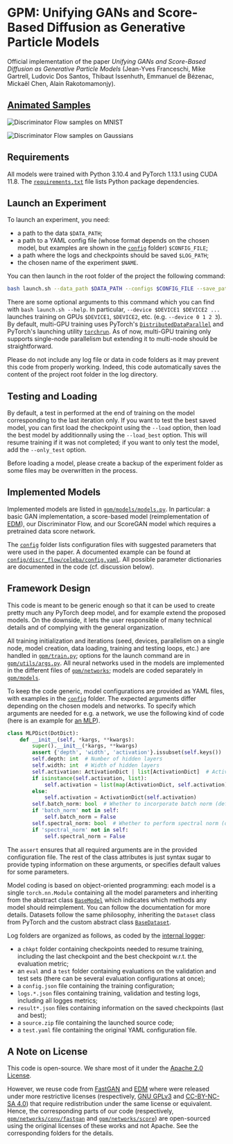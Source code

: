 <!-- Copyright 2023 Jean-Yves Franceschi, Mike Gartrell, Ludovic Dos Santos, Thibaut Issenhuth, Emmanuel de Bézenac, Mickaël Chen, Alain Rakotomamonjy

Licensed under the Apache License, Version 2.0 (the "License");
you may not use this file except in compliance with the License.
You may obtain a copy of the License at

    http://www.apache.org/licenses/LICENSE-2.0

Unless required by applicable law or agreed to in writing, software
distributed under the License is distributed on an "AS IS" BASIS,
WITHOUT WARRANTIES OR CONDITIONS OF ANY KIND, either express or implied.
See the License for the specific language governing permissions and
limitations under the License. -->


# GPM: Unifying GANs and Score-Based Diffusion as Generative Particle Models

Official implementation of the paper *Unifying GANs and Score-Based Diffusion as Generative Particle Models* (Jean-Yves Franceschi, Mike Gartrell, Ludovic Dos Santos, Thibaut Issenhuth, Emmanuel de Bézenac, Mickaël Chen, Alain Rakotomamonjy).

## [Animated Samples](https://jyfranceschi.fr/publications/gpm/)

![Discriminator Flow samples on MNIST](https://jyfranceschi.fr/wp-content/uploads/2023/05/discr_flow_mnist.webp)

![Discriminator Flow samples on Gaussians](https://jyfranceschi.fr/wp-content/uploads/2023/05/discr_flow_gaussians_early_stop.webp)

## Requirements

All models were trained with Python 3.10.4 and PyTorch 1.13.1 using CUDA 11.8. The [`requirements.txt`](requirements.txt) file lists Python package dependencies.

## Launch an Experiment

To launch an experiment, you need:
- a path to the data `$DATA_PATH`;
- a path to a YAML config file (whose format depends on the chosen model, but examples are shown in the [`config`](config) folder) `$CONFIG_FILE`;
- a path where the logs and checkpoints should be saved `$LOG_PATH`;
- the chosen name of the experiment `$NAME`.

You can then launch in the root folder of the project the following command:
```bash
bash launch.sh --data_path $DATA_PATH --configs $CONFIG_FILE --save_path $LOG_PATH --save_name $NAME
```

There are some optional arguments to this command which you can find with `bash launch.sh --help`. In particular, `--device $DEVICE1 $DEVICE2 ...` launches training on GPUs `$DEVICE1`, `$DEVICE2`, etc. (e.g. `--device 0 1 2 3`). By default, multi-GPU training uses PyTorch's [`DistributedDataParallel`](https://pytorch.org/docs/stable/generated/torch.nn.parallel.DistributedDataParallel.html) and PyTorch's launching utility [`torchrun`](https://pytorch.org/docs/stable/elastic/run.html). As of now, multi-GPU training only supports single-node parallelism but extending it to multi-node should be straightforward.

Please do not include any log file or data in code folders as it may prevent this code from properly working. Indeed, this code automatically saves the content of the project root folder in the log directory.

## Testing and Loading

By default, a test in performed at the end of training on the model corresponding to the last iteration only. If you want to test the best saved model, you can first load the checkpoint using the `--load` option, then load the best model by additionnally using the `--load_best` option. This will resume training if it was not completed; if you want to only test the model, add the `--only_test` option.

Before loading a model, please create a backup of the experiment folder as some files may be overwritten in the process.

## Implemented Models

Implemented models are listed in [`gpm/models/models.py`](gpm/models/models.py). In particular: a basic GAN implementation, a score-based model (reimplementation of [EDM](https://github.com/NVlabs/edm)), our Discriminator Flow, and our ScoreGAN model which requires a pretrained data score network.

The [`config`](config) folder lists configuration files with suggested parameters that were used in the paper. A documented example can be found at [`config/discr_flow/celeba/config.yaml`](config/discr_flow/celeba/config.yaml). All possible parameter dictionaries are documented in the code (cf. discussion below).

## Framework Design

This code is meant to be generic enough so that it can be used to create pretty much any PyTorch deep model, and for example extend the proposed models. On the downside, it lets the user responsible of many technical details and of complying with the general organization.

All training initialization and iterations (seed, devices, parallelism on a single node, model creation, data loading, training and testing loops, etc.) are handled in [`gpm/train.py`](gpm/train.py); options for the launch command are in [`gpm/utils/args.py`](gpm/utils/args.py). All neural networks used in the models are implemented in the different files of [`gpm/networks`](gpm/networks); models are coded separately in [`gpm/models`](gpm/models).

To keep the code generic, model configurations are provided as YAML files, with examples in the [`config`](config) folder. The expected arguments differ depending on the chosen models and networks. To specify which arguments are needed for e.g. a network, we use the following kind of code (here is an example for [an MLP](gpm/networks/mlp.py)).
```python
class MLPDict(DotDict):
    def __init__(self, *kargs, **kwargs):
        super().__init__(*kargs, **kwargs)
        assert {'depth', 'width', 'activation'}.issubset(self.keys())
        self.depth: int  # Number of hidden layers
        self.width: int  # Width of hidden layers
        self.activation: ActivationDict | list[ActivationDict]  # Activations of hidden layers
        if isinstance(self.activation, list):
            self.activation = list(map(ActivationDict, self.activation))
        else:
            self.activation = ActivationDict(self.activation)
        self.batch_norm: bool  # Whether to incorporate batch norm (default, False)
        if 'batch_norm' not in self:
            self.batch_norm = False
        self.spectral_norm: bool  # Whether to perform spectral norm (default, False)
        if 'spectral_norm' not in self:
            self.spectral_norm = False
```
The `assert` ensures that all required arguments are in the provided configuration file. The rest of the class attributes is just syntax sugar to provide typing information on these arguments, or specifies default values for some parameters.

Model coding is based on object-oriented programming: each model is a single `torch.nn.Module` containing all the model parameters and inheriting from the abstract class [`BaseModel`](gpm/models/base.py) which indicates which methods any model should reimplement. You can follow the documentation for more details. Datasets follow the same philosophy, inheriting the `Dataset` class from PyTorch and the custom abstract class [`BaseDataset`](gpm/data/base.py).

Log folders are organized as follows, as coded by the [internal logger](gpm/utils/logger.py):
- a `chkpt` folder containing checkpoints needed to resume training, including the last checkpoint and the best checkpoint w.r.t. the evaluation metric;
- an `eval` and a `test` folder containing evaluations on the validation and test sets (there can be several evaluation configurations at once);
- a `config.json` file containing the training configuration;
- `logs.*.json` files containing training, validation and testing logs, including all logges metrics;
- `result*.json` files containing information on the saved checkpoints (last and best);
- a `source.zip` file containing the launched source code;
- a `test.yaml` file containing the original YAML configuration file.

## A Note on License

This code is open-source. We share most of it under the [Apache 2.0 License](https://www.apache.org/licenses/LICENSE-2.0).

However, we reuse code from [FastGAN](https://github.com/odegeasslbc/FastGAN-pytorch) and [EDM](https://github.com/NVlabs/edm) where were released under more restrictive licenses (respectively, [GNU GPLv3](https://www.gnu.org/licenses/gpl-3.0.html) and [CC-BY-NC-SA 4.0](https://creativecommons.org/licenses/by-nc-sa/4.0/)) that require redistribution under the same license or equivalent. Hence, the corresponding parts of our code (respectively, [`gpm/networks/conv/fastgan`](gpm/networks/conv/fastgan) and [`gpm/networks/score`](gpm/networks/score)) are open-sourced using the original licenses of these works and not Apache. See the corresponding folders for the details.
